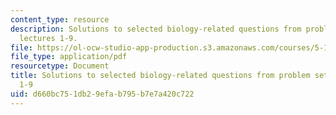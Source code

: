 ```yaml
---
content_type: resource
description: Solutions to selected biology-related questions from problem sets for
  lectures 1-9.
file: https://ol-ocw-studio-app-production.s3.amazonaws.com/courses/5-111-principles-of-chemical-science-fall-2008/d660bc751db29efab795b7e7a420c722_L1to9Bio_Key.pdf
file_type: application/pdf
resourcetype: Document
title: Solutions to selected biology-related questions from problem sets for lectures
  1-9
uid: d660bc75-1db2-9efa-b795-b7e7a420c722
---
```

